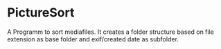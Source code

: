 # PictureSort
A Programm to sort mediafiles.
It creates a folder structure based on file extension as base folder and exif/created date as subfolder.
